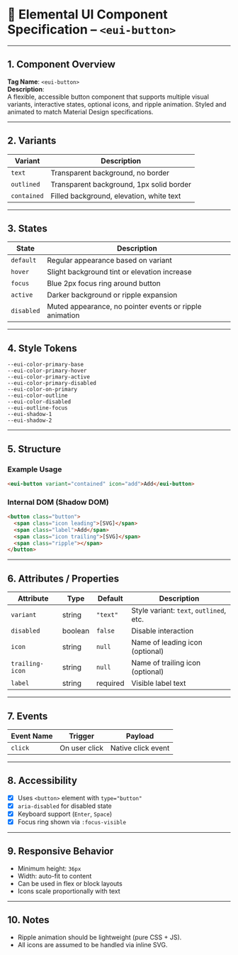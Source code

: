 # 🔘 Elemental UI Component Specification – `<eui-button>`

---

## 1. Component Overview

**Tag Name**: `<eui-button>`  
**Description**:  
A flexible, accessible button component that supports multiple visual variants, interactive states, optional icons, and ripple animation. Styled and animated to match Material Design specifications.

---

## 2. Variants

| Variant     | Description                                  |
|-------------|----------------------------------------------|
| `text`      | Transparent background, no border            |
| `outlined`  | Transparent background, 1px solid border     |
| `contained` | Filled background, elevation, white text     |

---

## 3. States

| State     | Description                                                                 |
|-----------|-----------------------------------------------------------------------------|
| `default` | Regular appearance based on variant                                         |
| `hover`   | Slight background tint or elevation increase                                |
| `focus`   | Blue 2px focus ring around button                                           |
| `active`  | Darker background or ripple expansion                                       |
| `disabled`| Muted appearance, no pointer events or ripple animation                     |

---

## 4. Style Tokens

```
--eui-color-primary-base  
--eui-color-primary-hover  
--eui-color-primary-active  
--eui-color-primary-disabled  
--eui-color-on-primary  
--eui-color-outline  
--eui-color-disabled  
--eui-outline-focus  
--eui-shadow-1  
--eui-shadow-2  
```

---

## 5. Structure

### Example Usage
```html
<eui-button variant="contained" icon="add">Add</eui-button>
```

### Internal DOM (Shadow DOM)
```html
<button class="button">
  <span class="icon leading">[SVG]</span>
  <span class="label">Add</span>
  <span class="icon trailing">[SVG]</span>
  <span class="ripple"></span>
</button>
```

---

## 6. Attributes / Properties

| Attribute       | Type     | Default     | Description                             |
|------------------|----------|-------------|-----------------------------------------|
| `variant`        | string   | `"text"`    | Style variant: `text`, `outlined`, etc. |
| `disabled`       | boolean  | `false`     | Disable interaction                     |
| `icon`           | string   | `null`      | Name of leading icon (optional)         |
| `trailing-icon`  | string   | `null`      | Name of trailing icon (optional)        |
| `label`          | string   | required    | Visible label text                      |

---

## 7. Events

| Event Name | Trigger      | Payload            |
|------------|--------------|--------------------|
| `click`    | On user click| Native click event |

---

## 8. Accessibility

- [x] Uses `<button>` element with `type="button"`
- [x] `aria-disabled` for disabled state
- [x] Keyboard support (`Enter`, `Space`)
- [x] Focus ring shown via `:focus-visible`

---

## 9. Responsive Behavior

- Minimum height: `36px`
- Width: auto-fit to content
- Can be used in flex or block layouts
- Icons scale proportionally with text

---

## 10. Notes

- Ripple animation should be lightweight (pure CSS + JS).
- All icons are assumed to be handled via inline SVG.
